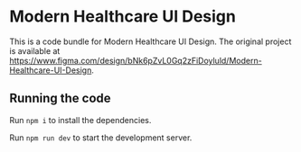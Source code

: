 
  # Modern Healthcare UI Design

  This is a code bundle for Modern Healthcare UI Design. The original project is available at https://www.figma.com/design/bNk6pZvL0Gq2zFiDoyluld/Modern-Healthcare-UI-Design.

  ## Running the code

  Run `npm i` to install the dependencies.

  Run `npm run dev` to start the development server.
  